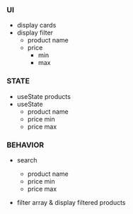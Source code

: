 ### UI

- display cards
- display filter
  - product name
  - price
    - min
    - max

### STATE

- useState products
- useState
  - product name
  - price min
  - price max

### BEHAVIOR

- search
  - product name
  - price min
  - price max

- filter array & display filtered products